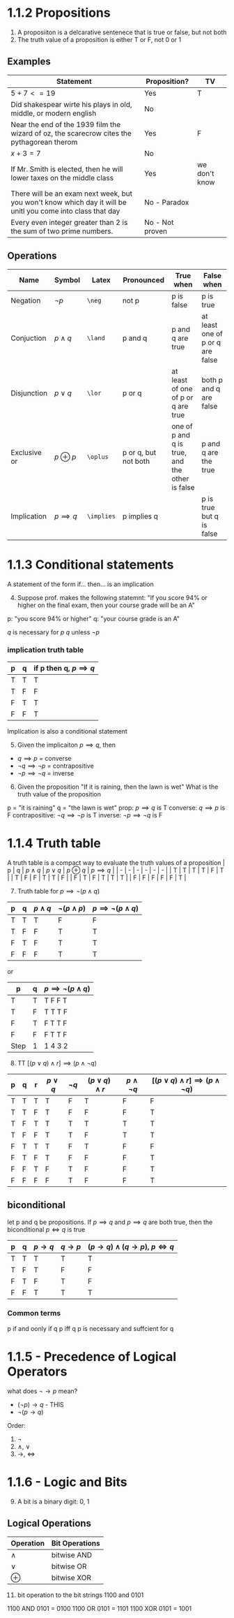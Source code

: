 # 1.1.2 Propositions

1. A proposiiton is a delcarative sentenece that is true or false, but not both 
2. The truth value of a proposition is either T or F, not 0 or 1

## Examples

| Statement  | Proposition? | TV |
| --- | --- | --- |
| $5 + 7 <= 19$ | Yes | T |
| Did shakespear wirte his plays in old, middle, or modern english | No |   |
| Near the end of the 1939 film the wizard of oz, the scarecrow cites the pythagorean therom | Yes | F |
| $x + 3 = 7$ | No | |
| If Mr. Smith is elected, then he will lower taxes on the middle class | Yes | we don't know |
| There will be an exam next week, but you won't know which day it will be unitl you come into class that day | No - Paradox | |
| Every even integer greater than 2 is the sum of two prime numbers. | No - Not proven | | 


## Operations 

| Name | Symbol | Latex | Pronounced | True when | False when | 
| --- | --- | --- | --- | --- | --- |
| Negation | $\neg p$ | `\neg` | not p | p is false | p is true |
| Conjuction | $p \land q$ | `\land` | p and q | p and q are true | at least one of p or q are false | 
| Disjunction | $p \lor q$ | `\lor` | p or q | at least of one of p or q are true | both p and q are false |
| Exclusive or | $p \oplus p$ | `\oplus` | p or q, but not both | one of p and q is true, and the other is false | p and q are the true | 
| Implication | $p \implies q$ | `\implies` | p implies q | | p is true but q is false |


# 1.1.3 Conditional statements 

A statement of the form if... then... is an implication 

4. Suppose prof. makes the following statemnt:
"If you score 94% or higher on the final exam, then your course grade will be an A"

p: "you score 94% or higher" 
q: "your course grade is an A"

$q$ is necessary for $p$
$q$ unless $\neg p$

### implication truth table

| p | q | if p then q, $p\implies q$ |
| --- | --- | --- |
| T | T | T |
| T | F | F |
| F | T | T | 
| F | F | T |


Implication is also a conditional statement 

5. Given the implicaiton $p \implies q$, then
 - $q \implies p$ = converse
 - $\neg q\implies \neg p$ = contrapositive
 - $\neg p\implies \neg q$ = inverse

6. Given the proposition "If it is raining, then the lawn is wet"
What is the truth value of the proposition

p = "it is raining"
q = "the lawn is wet"
prop: $p\implies q$ is T
converse: $q\implies p$ is F
contrapositive: $\neg q\implies\neg p$ is T
inverse: $\neg p\implies\neg q$ is F

# 1.1.4 Truth table

A truth table is a compact way to evaluate the truth values of a proposition
| p | q | $p\land q$ | $p\lor q$ | $p\oplus q$ | $p\implies q$ |
| - | - | - | - | - | - |
| T | T | T | T | F | T |
| T | F | F | T | T | F |
| F | T | F | T | T | T |
| F | F | F | F | F | T |


7. Truth table for $p\implies\neg(p\land q)$

| p | q | $p\land q$ | $\neg(p\land p)$ | $p\implies\neg(p\land q)$ |
| - | - | - | - | - | 
| T | T | T | F | F |
| T | F | F | T | T |
| F | T | F | T | T |
| F | F | F | T | T |

or 

| p | q | $p\implies\neg(p\land q)$ |
| - | - | - |
| T | T | T F F T |
| T | F | T T T F |
| F | T | F T T F |
| F | F | F T T F |
| Step | 1 | 1 4 3 2 |

8. TT $[(p\lor q)\land r]\implies(p\land\neg q)$

| p | q | r | $p\lor q$ | $\neg q$ | $(p\lor q)\land r$ | $p\land\neg q$ | $[(p\lor q)\land r]\implies(p\land\neg q)$ |
| - | - | - | - | - |-|-|-|
| T | T | T | T | F |T|F|F|
| T | T | F | T | F |F|F|T|
| T | F | T | T |T|T|T|T|
| T | F | F | T |T|F|T|T|
| F | T | T | T |F|T|F|F|
| F | T | F | T |F|F|F|T|
| F | F | T | F |T|F|F|T|
| F | F | F | F |T|F|F|T|


## biconditional

let p and q be propositions. If $p\implies q$ and $p\implies q$ are both true, then the biconditional $p\iff q$ is true

| p | q | $p\to q$ | $q\to p$ | $(p\to q)\land(q\to p)$, $p\iff q$ |
|-|-|-|-|-|
|T|T|T|T|T|
|T|F|T|F|F|
|F|T|F|T|F|
|F|F|T|T|T|


### Common terms
p if and oonly if q
p iff q
p is necessary and suffcient for q

# 1.1.5 - Precedence of Logical Operators

what does $\neg\to p$ mean? 
- $(\neg p)\to q$ - THIS
- $\neg (p\to q)$

Order:
1. $\neg$
2. $\land$, $\lor$
3. $\to$, $\iff$

# 1.1.6 - Logic and Bits

9. A bit is a binary digit: 0, 1

## Logical Operations
|Operation|Bit Operations|
|-|-|
| $\land$ | bitwise AND |
| $\lor$ | bitwise OR |
| $\oplus$ | bitwise XOR |


11. bit operation to the bit strings 1100 and 0101

1100 AND 0101 = 0100
1100 OR  0101 = 1101
1100 XOR 0101 = 1001


